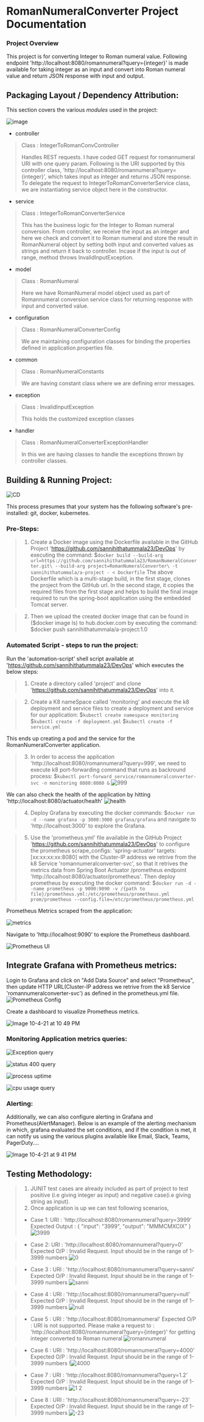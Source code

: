 # RomanNumeralConverter Project Documentation

### Project Overview

This project is for converting Integer to Roman numeral value. Following endpoint 'http://localhost:8080/romannumeral?query={integer}' is made available for taking integer as an input and convert into Roman numeral value and return JSON response with input and output. 

## Packaging Layout / Dependency Attribution:

This section covers the various *modules* used in the project:

![image](https://user-images.githubusercontent.com/65324839/136126343-9e34d8de-1405-4516-8070-e4f938108f4a.png)

* controller
> Class : IntegerToRomanConvController
>  
> Handles REST requests. I have coded GET request for romannumeral URI with one query param. Following is the URI supported by this controller class, 'http://localhost:8080/romannumeral?query={integer}', which takes input as integer and returns JSON response.
> To delegate the request to IntegerToRomanConverterService class, we are instantiating service object here in the constructor.

* service
> Class : IntegerToRomanConverterService
> 
>This has the business logic for the Integer to Roman numeral conversion. From controller, we receive the input as an integer and here we check and convert it to Roman numeral and store the result in RomanNumeral object by setting both input and converted values as strings and return it back to controller. Incase if the input is out of range, method throws InvalidInputException.

* model
> Class : RomanNumeral
> 
>Here we have RomanNumeral model object used as part of Romannumeral conversion service class for returning response with input and converted value.
* configuration
> Class : RomanNumeralConverterConfig
> 
> We are maintaining configuration classes for binding the properties defined in application.properties file.

* common
> Class : RomanNumeralConstants
> 
> We are having constant class where we are defining error messages.

* exception
> Class : InvalidInputException
> 
> This holds the customized exception classes

* handler
> Class : RomanNumeralConverterExceptionHandler
>  
> In this we are having classes to handle the exceptions thrown by controller classes.


## Building & Running Project:
![CD](https://user-images.githubusercontent.com/65324839/136108524-7a83e5c3-7130-4636-851a-17f65f910cf3.JPG)

This process presumes that your system has the following software's pre-installed: git, docker, kubernetes.

### Pre-Steps:
>1. Create a Docker image using the Dockerfile available in the GitHub Project 'https://github.com/sannihithatummala23/DevOps' by executing the command:
$`docker build --build-arg url=https://github.com/sannihithatummala23/RomanNumeralConverter.git\
  --build-arg project=RomanNumeralConverter\
  -t sannihithatummala/a-project - < Dockerfile`
The above Dockerfile which is a multi-stage build, in the first stage, clones the project from the GitHub url. In the second stage, it copies the required files from the first stage and helps to build the final image required to run the spring-boot application using the embedded Tomcat server.

>2. Then we upload the created docker image that can be found in ($docker image ls) to hub.docker.com by executing the command:
$docker push sannihithatummala/a-project:1.0

### Automated Script - steps to run the project:
Run the 'automation-script' shell script available at 'https://github.com/sannihithatummala23/DevOps' which executes the below steps:

>1. Create a directory called 'project' and clone 'https://github.com/sannihithatummala23/DevOps' into it.

>2. Create a K8 nameSpace called 'monitoring' and execute the k8 deployment and service files to create a deployment and service for our application:
$`kubectl create namespace monitoring`
$`kubectl create -f deployment.yml`
$`kubectl create -f service.yml`

This ends up creating a pod and the service for the RomanNumeralConverter application.

>3. In order to access the application 'http://localhost:8080/romannumeral?query=999', we need to execute k8 port-forwarding command that runs as backround process:
$`kubectl port-forward service/romannumeralconverter-svc -n monitoring 8080:8080 &`
![999](https://user-images.githubusercontent.com/65324839/136109998-7e4df3fa-43af-4685-b3ef-fa92998d998c.JPG)

We can also check the health of the application by hitting 'http://localhost:8080/actuator/health'
![health](https://user-images.githubusercontent.com/65324839/136110196-142fe24c-f86a-4d11-9bf9-4514dfcb5ca7.JPG)

>4. Deploy Grafana by executing the docker commands:
$`docker run -d --name grafana -p 3000:3000 grafana/grafana`
 and navigate to 'http://localhost:3000' to explore the Grafana.

>5. Use the 'prometheus.yml' file available in the GitHub Project 'https://github.com/sannihithatummala23/DevOps' to configure the prometheus scrape_configs: 'spring-actuator' targets:[xx:xx:xx:xx:8080] with the Cluster-IP address we retrive from the k8 Service 'romannumeralconverter-svc', so that it retrives the metrics data from Spring Boot Actuator /prometheus endpoint 'http://localhost:8080/actuator/prometheus'. Then deploy prometheus by executing the docker command:
$`docker run -d --name prometheus -p 9090:9090 -v /{path to file}/prometheus.yml:/etc/prometheus/prometheus.yml prom/prometheus --config.file=/etc/prometheus/prometheus.yml`

Prometheus Metrics scraped from the application:

![metrics](https://user-images.githubusercontent.com/65324839/136110222-9bf65975-b69f-4e4b-b575-f48bddfe45ee.JPG)

Navigate to 'http://localhost:9090' to explore the Prometheus dashboard.

![Prometheus UI](https://user-images.githubusercontent.com/65324839/136108956-60f75b19-77e1-4d06-bb28-6e092b1477f6.JPG)

## Integrate Grafana with Prometheus metrics:

Login to Grafana and click on "Add Data Source" and select "Prometheus", then update HTTP URL(Cluster-IP address we retrive from the k8 Service 'romannumeralconverter-svc') as defined in the prometheus.yml file.
![Prometheus Config](https://user-images.githubusercontent.com/65324839/136107905-93bf6d84-3902-4cd3-a298-3d869e4cff66.JPG)



Create a dashboard to visualize Prometheus metrics.

![Image 10-4-21 at 10 49 PM](https://user-images.githubusercontent.com/65324839/136107968-028f4042-139e-4df8-8391-c30c2a626172.JPG)

### Monitoring Application metrics queries:


![Exception query](https://user-images.githubusercontent.com/65324839/136108309-77b9798e-1feb-4b3e-98d7-391f9cdfc3a0.JPG)


![status 400 query](https://user-images.githubusercontent.com/65324839/136108283-9ebc000c-b928-47d0-b8ca-f4568913a018.JPG)


![process uptime](https://user-images.githubusercontent.com/65324839/136108231-e65aae5e-d363-41bb-8ba9-fd08a9713069.JPG)


![cpu usage query](https://user-images.githubusercontent.com/65324839/136108195-ba97f53d-3470-4102-b3d4-d79a7e8aa80f.JPG)


### Alerting:

Additionally, we can also configure alerting in Grafana and Prometheus(AlertManager). Below is an example of the alerting mechanism in which, grafana evaluated the set conditions, and if the condition is met, it can notify us using the various plugins available like Email, Slack, Teams, PagerDuty....

![Image 10-4-21 at 9 41 PM](https://user-images.githubusercontent.com/65324839/136130381-87ef0ed4-9faf-4a0f-afb4-726577bade54.JPG)


## Testing Methodology:
 >1. JUNIT test cases are already included as part of project to test positive (i.e giving integer as input) and negative case(i.e giving string as input).
 >2. Once application is up we can test following scenarios,
 >   * Case 1:
     URI : 'http://localhost:8080/romannumeral?query=3999'
     Expected Output : 
     {
     "input": "3999",
     "output": "MMMCMXCIX"
     }
     ![3999](https://user-images.githubusercontent.com/65324839/136107067-1404f8bb-6646-4cb4-8c98-fc9e61e1058f.JPG)


 >   * Case 2: URI : 'http://localhost:8080/romannumeral?query=0'
       Expected O/P : Invalid Request. Input should be in the range of 1-3999 numbers
       ![0](https://user-images.githubusercontent.com/65324839/136107018-75805066-bcb6-46ac-898e-a2b780d133bd.JPG)


 >   * Case 3 : URI : 'http://localhost:8080/romannumeral?query=sanni'
       Expected O/P : Invalid Request. Input should be in the range of 1-3999 numbers
       ![sanni](https://user-images.githubusercontent.com/65324839/136106941-649e8c99-71c3-41d4-80c7-5283a01fe41c.JPG)


 >   * Case 4 : URI : 'http://localhost:8080/romannumeral?query=null'
       Expected O/P : Invalid Request. Input should be in the range of 1-3999 numbers
       ![null](https://user-images.githubusercontent.com/65324839/136106702-1d10feed-2a32-41a8-ae3d-51ef35fc4c71.JPG)


 >   * Case 5 : URI : 'http://localhost:8080/romannumeral'
       Expected O/P : URI is not supported. Please make a request to : 'http://localhost:8080/romannumeral?query={integer}' for getting integer converted to Roman numeral
       ![romannumeral](https://user-images.githubusercontent.com/65324839/136106673-7be45cc4-e710-4bc1-9177-4bebd2971e07.JPG)


 >   * Case 6 : URI : 'http://localhost:8080/romannumeral?query=4000'
       Expected O/P : Invalid Request. Input should be in the range of 1-3999 numbers
       !![4000](https://user-images.githubusercontent.com/65324839/136106518-5a838c79-e7d8-4a44-9c10-225ba482facf.JPG)


 >   * Case 7 : URI : 'http://localhost:8080/romannumeral?query=1.2'
       Expected O/P : Invalid Request. Input should be in the range of 1-3999 numbers
       ![1 2](https://user-images.githubusercontent.com/65324839/136106185-c0aae7a2-2bd3-4c88-8900-617ee41aeefb.JPG)


 >   * Case 8 : URI : 'http://localhost:8080/romannumeral?query=-23'
       Expected O/P : Invalid Request. Input should be in the range of 1-3999 numbers
       ![-23](https://user-images.githubusercontent.com/65324839/136108472-6a1918c9-181c-4a17-b0c4-c2d222e8b767.JPG)

     
